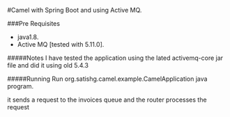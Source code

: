 #Camel with Spring Boot and using Active MQ.
	
###Pre Requisites
* java1.8.
* Active MQ [tested with 5.11.0].
		

#####Notes
I have tested the application using the lated activemq-core jar file and did it using old 5.4.3
	

#####Running
Run org.satishg.camel.example.CamelApplication java program.

it sends a request to the invoices queue and the router processes the request